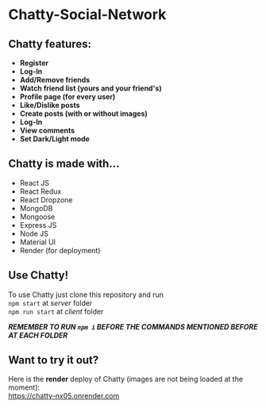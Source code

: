 ﻿# Chatty-Social-Network
## Chatty features:
- **Register**</br>
- **Log-In**</br>
- **Add/Remove friends**</br>
- **Watch friend list (yours and your friend's)**</br>
- **Profile page (for every user)**</br>
- **Like/Dislike posts**</br>
- **Create posts (with or without images)**</br>
- **Log-In**</br>
- **View comments**</br>
- **Set Dark/Light mode**</br>

## Chatty is made with...
- React JS <br>
- React Redux <br>
- React Dropzone <br>
- MongoDB <br>
- Mongoose <br>
- Express JS<br>
- Node JS <br>
- Material UI <br>
- Render (for deployment)

## Use Chatty!
To use Chatty just clone this repository and run </br>
```npm start``` at _server_ folder</br>
```npm run start``` at _client_ folder</br>

***REMEMBER TO RUN ```npm i``` BEFORE THE COMMANDS MENTIONED BEFORE AT EACH FOLDER***</br>

## Want to try it out?
Here is the **render** deploy of Chatty (images are not being loaded at the moment):<br>
https://chatty-nx05.onrender.com
